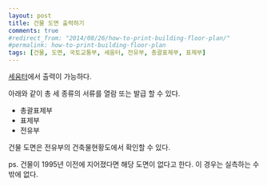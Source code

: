 ```yaml
---
layout: post
title: 건물 도면 출력하기
comments: true
#redirect_from: "2014/08/26/how-to-print-building-floor-plan/"
#permalink: how-to-print-building-floor-plan
tags: [건물, 도면, 국토교통부, 세움터, 전유부, 총괄표제부, 표제부]
---
```


[세움터](http://www.eais.go.kr)에서 출력이 가능하다.

아래와 같이 총 세 종류의 서류를 열람 또는 발급 할 수 있다.

- 총괄표제부
- 표제부
- 전유부

건물 도면은 전유부의 건축물현황도에서 확인할 수 있다.

ps. 건물이 1995년 이전에 지어졌다면 해당 도면이 없다고 한다. 이 경우는 실측하는 수 밖에 없다.
